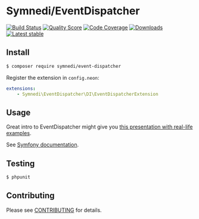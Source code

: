 # Symnedi/EventDispatcher

[![Build Status](https://img.shields.io/travis/Symnedi/EventDispatcher.svg?style=flat-square)](https://travis-ci.org/Symnedi/EventDispatcher)
[![Quality Score](https://img.shields.io/scrutinizer/g/Symnedi/EventDispatcher.svg?style=flat-square)](https://scrutinizer-ci.com/g/Symnedi/EventDispatcher)
[![Code Coverage](https://img.shields.io/scrutinizer/coverage/g/Symnedi/EventDispatcher.svg?style=flat-square)](https://scrutinizer-ci.com/g/Symnedi/EventDispatcher)
[![Downloads](https://img.shields.io/packagist/dt/symnedi/event-dispatcher.svg?style=flat-square)](https://packagist.org/packages/symnedi/event-dispatcher)
[![Latest stable](https://img.shields.io/packagist/v/symnedi/event-dispatcher.svg?style=flat-square)](https://packagist.org/packages/symnedi/event-dispatcher)


## Install

```sh
$ composer require symnedi/event-dispatcher
```

Register the extension in `config.neon`:

```yaml
extensions:
	- Symnedi\EventDispatcher\DI\EventDispatcherExtension
```


## Usage

Great intro to EventDispatcher might give you [this presentation with real-life examples](http://www.slideshare.net/DigitalPoetsSociety/symfony2-components-the-event-dispatcher).

See [Symfony documentation](http://symfony.com/doc/current/components/event_dispatcher/introduction.html).


## Testing

```sh
$ phpunit
```


## Contributing

Please see [CONTRIBUTING](CONTRIBUTING.md) for details.
